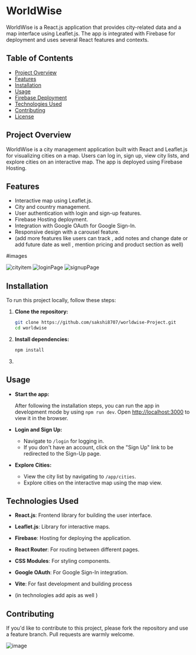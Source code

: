 
# WorldWise

WorldWise is a React.js application that provides city-related data and a map interface using Leaflet.js. The app is integrated with Firebase for deployment and uses several React features and contexts.

## Table of Contents

- [Project Overview](#project-overview)
- [Features](#features)
- [Installation](#installation)
- [Usage](#usage)
- [Firebase Deployment](#firebase-deployment)
- [Technologies Used](#technologies-used)
- [Contributing](#contributing)
- [License](#license)

## Project Overview

WorldWise is a city management application built with React and Leaflet.js for visualizing cities on a map. Users can log in, sign up, view city lists, and explore cities on an interactive map. The app is deployed using Firebase Hosting.

## Features

- Interactive map using Leaflet.js.
- City and country management.
- User authentication with login and sign-up features.
- Firebase Hosting deployment.
- Integration with Google OAuth for Google Sign-In.
- Responsive design with a carousel feature.
- (add more features like users can track , add notes and change date or add future date as well , mention pricing and product section as well)

#images 

![cityitem](https://github.com/user-attachments/assets/bc3b6f20-ddc8-417f-aa45-9c0ed065ab59)
![loginPage](https://github.com/user-attachments/assets/e9375277-d620-4c1e-9c8b-9bc22b7125b6)  ![signupPage](https://github.com/user-attachments/assets/4d5a583e-2607-42f4-bda6-5b185b5b2276)




## Installation

To run this project locally, follow these steps:

1. **Clone the repository:**

    ```bash
    git clone https://github.com/sakshi8707/worldwise-Project.git
    cd worldwise
    ```

2. **Install dependencies:**

    ```bash
    npm install
    ```

3. 

## Usage

- **Start the app:** 

  After following the installation steps, you can run the app in development mode by using `npm run dev`. Open [http://localhost:3000](http://localhost:3000) to view it in the browser.

- **Login and Sign Up:**

  - Navigate to `/login` for logging in.
  - If you don't have an account, click on the "Sign Up" link to be redirected to the Sign-Up page.

- **Explore Cities:**

  - View the city list by navigating to `/app/cities`.
  - Explore cities on the interactive map using the map view.


## Technologies Used

- **React.js**: Frontend library for building the user interface.
- **Leaflet.js**: Library for interactive maps.
- **Firebase**: Hosting for deploying the application.
- **React Router**: For routing between different pages.
- **CSS Modules**: For styling components.
- **Google OAuth**: For Google Sign-In integration.
- **Vite**: For fast development and building process

- (in technologies add apis as well )

## Contributing

If you'd like to contribute to this project, please fork the repository and use a feature branch. Pull requests are warmly welcome.



![image](https://github.com/user-attachments/assets/4aca7600-8f4d-4557-974e-0ade71275409)



